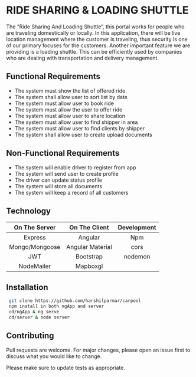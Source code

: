 # RIDE SHARING & LOADING SHUTTLE

The “Ride Sharing And Loading Shuttle”, this portal works for people who are traveling domestically or locally. In this application, there will be live location management where the customer is traveling, thus security is one of our primary focuses for the customers. Another important feature we are providing is a loading shuttle. This can be efficiently used by companies who are dealing with transportation and delivery management.  

## Functional Requirements
* The system must show the list of offered ride.
* The system shall allow user to sort list by date
* The system must allow user to book ride
* The system must allow the user to offer ride
* The system must allow user to share location
* The system must allow user to find shipper in area
* The system must allow user to find clients by shipper
* The system shall allow user to create upload documents

## Non-Functional Requirements

* The system will enable driver to register from app
* The system will send user to create profile
* The driver can update status profile
* The system will store all documents
* The system will keep a record of all customers


## Technology


| On The Server  | On The Client | Development |
|:--------------:|:-------------:|:-----------:|
| Express        | Angular       | Npm       |
| Mongo/Mongoose | Angular Material| cors         |
| JWT            | Bootstrap      | nodemon    |
| NodeMailer     | Mapboxgl     ||



## Installation
```bash
 git clone https://github.com/harshilparmar/carpool 
 npm install in both ngApp and server
 cd/ngApp & ng serve
 cd/server & node server
```

## Contributing
Pull requests are welcome. For major changes, please open an issue first to discuss what you would like to change.

Please make sure to update tests as appropriate.

